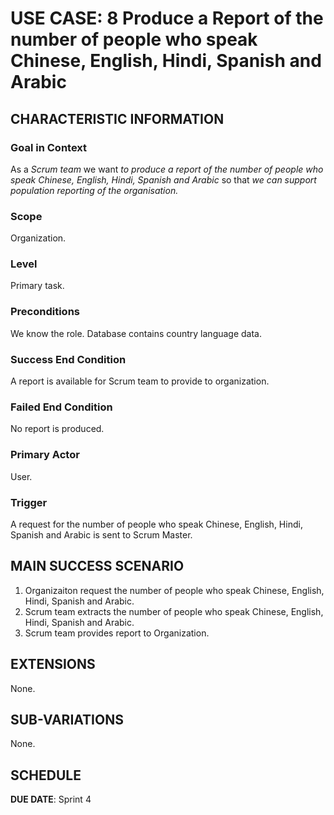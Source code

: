 # USE CASE: 8 Produce a Report of the number of people who speak Chinese, English, Hindi, Spanish and Arabic
## CHARACTERISTIC INFORMATION

### Goal in Context

As a *Scrum team* we want *to produce a report of the number of people who speak Chinese, English, Hindi, Spanish and Arabic* so that *we can support population reporting of the organisation.*

### Scope

Organization.

### Level

Primary task.

### Preconditions

We know the role.  Database contains country language data.

### Success End Condition

A report is available for Scrum team to provide to organization.

### Failed End Condition

No report is produced.

### Primary Actor

User.

### Trigger

A request for the number of people who speak Chinese, English, Hindi, Spanish and Arabic is sent to Scrum Master.

## MAIN SUCCESS SCENARIO

1. Organizaiton request the number of people who speak Chinese, English, Hindi, Spanish and Arabic.
2. Scrum team extracts the number of people who speak Chinese, English, Hindi, Spanish and Arabic.
3. Scrum team provides report to Organization.

## EXTENSIONS

None.

## SUB-VARIATIONS

None.

## SCHEDULE

**DUE DATE**: Sprint 4

